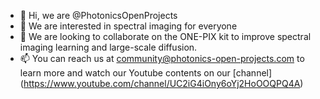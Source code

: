 - 👋 Hi, we are @PhotonicsOpenProjects
- 👀 We are interested in spectral imaging for everyone
- 💞️ We are looking to collaborate on the ONE-PIX kit to improve spectral imaging learning and large-scale diffusion.
- 📫 You can reach us at community@photonics-open-projects.com to learn more
and watch our Youtube contents on our [channel] (https://www.youtube.com/channel/UC2iG4iOny6oYj2HoOOQPQ4A)

<!---
PhotonicsOpenProjects/PhotonicsOpenProjects is a ✨ special ✨ repository because its `README.md` (this file) appears on your GitHub profile.
You can click the Preview link to take a look at your changes.
--->
